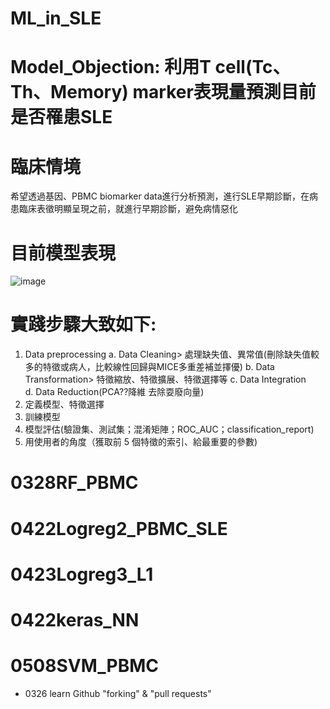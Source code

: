 # ML_in_SLE
# Model_Objection: 利用T cell(Tc、Th、Memory) marker表現量預測目前是否罹患SLE
# 臨床情境
希望透過基因、PBMC biomarker data進行分析預測，進行SLE早期診斷，在病患臨床表徵明顯呈現之前，就進行早期診斷，避免病情惡化
# 目前模型表現
![image](https://github.com/StephenROY6/ML_in_SLE/assets/107903023/e9279f25-48b2-4d8e-816b-3839e682f614) 
# 實踐步驟大致如下:
1. Data preprocessing 
 a. Data Cleaning> 處理缺失值、異常值(刪除缺失值較多的特徵或病人，比較線性回歸與MICE多重差補並擇優)
 b. Data Transformation> 特徵縮放、特徵擴展、特徵選擇等
 c. Data Integration  
 d. Data Reduction(PCA??降維 去除耍廢向量)
2. 定義模型、特徵選擇
3. 訓練模型
4. 模型評估(驗證集、測試集；混淆矩陣；ROC_AUC；classification_report)
5. 用使用者的角度（獲取前 5 個特徵的索引、給最重要的參數)

# 0328RF_PBMC
# 0422Logreg2_PBMC_SLE
# 0423Logreg3_L1
# 0422keras_NN
# 0508SVM_PBMC

* 0326 learn Github "forking" & "pull requests"
